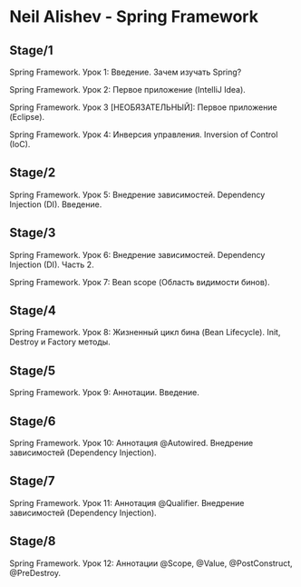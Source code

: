 # Neil Alishev - Spring Framework


## Stage/1

Spring Framework. Урок 1: Введение. Зачем изучать Spring?

Spring Framework. Урок 2: Первое приложение (IntelliJ Idea).

Spring Framework. Урок 3 [НЕОБЯЗАТЕЛЬНЫЙ]: Первое приложение (Eclipse).

Spring Framework. Урок 4: Инверсия управления. Inversion of Control (IoC).

## Stage/2

Spring Framework. Урок 5: Внедрение зависимостей. Dependency Injection (DI). Введение.

## Stage/3

Spring Framework. Урок 6: Внедрение зависимостей. Dependency Injection (DI). Часть 2.

Spring Framework. Урок 7: Bean scope (Область видимости бинов).

## Stage/4

Spring Framework. Урок 8: Жизненный цикл бина (Bean Lifecycle). Init, Destroy и Factory методы.

## Stage/5

Spring Framework. Урок 9: Аннотации. Введение.

## Stage/6

Spring Framework. Урок 10: Аннотация @Autowired. Внедрение зависимостей (Dependency Injection).

## Stage/7

Spring Framework. Урок 11: Аннотация @Qualifier. Внедрение зависимостей (Dependency Injection).

## Stage/8

Spring Framework. Урок 12: Аннотации @Scope, @Value, @PostConstruct, @PreDestroy.